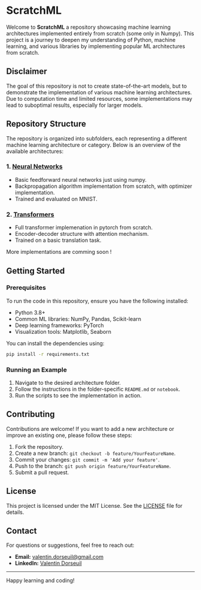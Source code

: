 # ScratchML

Welcome to **ScratchML** a repository showcasing machine learning architectures implemented entirely from scratch (some only in Numpy). This project is a journey to deepen my understanding of Python, machine learning, and various libraries by implementing popular ML architectures from scratch.

## Disclaimer

The goal of this repository is not to create state-of-the-art models, but to demonstrate the implementation of various machine learning architectures. Due to computation time and limited resources, some implementations may lead to suboptimal results, especially for larger models.

## Repository Structure

The repository is organized into subfolders, each representing a different machine learning architecture or category. Below is an overview of the available architectures:

### 1. [Neural Networks](./neural_networks/)
- Basic feedforward neural networks just using numpy.
- Backpropagation algorithm implementation from scratch, with optimizer implementation.
- Trained and evaluated on MNIST.

<!-- ### 2. [Convolutional Neural Networks (CNNs)](./cnns/)
- Basic convolutional layers
- Pooling layers
- CNN architectures like LeNet, AlexNet, and more

### 3. [Recurrent Neural Networks (RNNs)](./rnns/)
- Vanilla RNNs
- LSTMs and GRUs
- Sequence-to-sequence models -->

### 2. [Transformers](./transformers/)
- Full transformer implemenation in pytorch from scratch.
- Encoder-decoder structure with attention mechanism.
- Trained on a basic translation task.

More implementations are comming soon !
<!-- ### 5. [Generative Models](./generative_models/)
- Variational Autoencoders (VAEs)
- Generative Adversarial Networks (GANs)
- Normalizing Flows -->

<!-- ### 6. [Graph Neural Networks (GNNs)](./gnns/)
- Graph Convolutional Networks (GCNs)
- Graph Attention Networks (GATs)
- Applications to node classification and graph embeddings

### 7. [Reinforcement Learning Architectures](./reinforcement_learning/)
- Deep Q-Networks (DQN)
- Policy Gradient methods
- Actor-Critic models -->

## Getting Started

### Prerequisites

To run the code in this repository, ensure you have the following installed:

- Python 3.8+
- Common ML libraries: NumPy, Pandas, Scikit-learn
- Deep learning frameworks: PyTorch
- Visualization tools: Matplotlib, Seaborn

You can install the dependencies using:
```bash
pip install -r requirements.txt
```

### Running an Example
1. Navigate to the desired architecture folder.
2. Follow the instructions in the folder-specific `README.md` or `notebook`.
3. Run the scripts to see the implementation in action.

## Contributing
Contributions are welcome! If you want to add a new architecture or improve an existing one, please follow these steps:

1. Fork the repository.
2. Create a new branch: `git checkout -b feature/YourFeatureName`.
3. Commit your changes: `git commit -m 'Add your feature'`.
4. Push to the branch: `git push origin feature/YourFeatureName`.
5. Submit a pull request.

## License
This project is licensed under the MIT License. See the [LICENSE](./LICENSE) file for details.

## Contact
For questions or suggestions, feel free to reach out:
- **Email:** valentin.dorseuil@gmail.com
- **LinkedIn:** [Valentin Dorseuil](https://linkedin.com/in/valentin-dorseuil)

---

Happy learning and coding!
